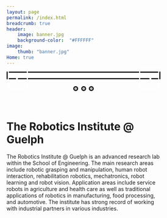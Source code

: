 ```yaml
---
layout: page
permalink: /index.html
breadcrumb: true
header:
    image: banner.jpg
    background-color:  "#FFFFFF"
image:
    thumb: "banner.jpg"
Home: true
---
```


<style>
* {box-sizing:border-box}
.mySlides {display:none}

/* Slideshow container */
.slideshow-container {
  border-style: solid;
  max-width: 1000px;
  position: relative;
  margin: auto;
}

/* Next & previous buttons */
.prev, .next {
  border-style: solid;
  cursor: pointer;
  position: absolute;
  top: 50%;
  width: auto;
  padding: 16px;
  margin-top: -22px;
  color: white;
  font-weight: bold;
  font-size: 18px;
  transition: 0.6s ease;
  border-radius: 0 3px 3px 0;
}

/* Position the "next button" to the right */
.next {
  border-style: solid;
  right: 0;
  border-radius: 3px 0 0 3px;
}

/* On hover, add a black background color with a little bit see-through */
.prev:hover, .next:hover {
  border-style: solid;
  background-color: rgba(0,0,0,0.8);
}

/* The dots/bullets/indicators */
.dot {
  border-style: solid;
  cursor:pointer;
  height: 13px;
  width: 13px;
  margin: 0 2px;
  background-color: #bbb;
  border-radius: 50%;
  display: inline-block;
  transition: background-color 0.6s ease;
}

.active, .dot:hover {
  border-style: solid;
  background-color: #717171;
}

/* Fading animation */
.fade {
  -webkit-animation-name: fade;
  -webkit-animation-duration: 1.5s;
  animation-name: fade;
  animation-duration: 1.5s;
}

@-webkit-keyframes fade {
  from {opacity: .4} 
  to {opacity: 1}
}

@keyframes fade {
  from {opacity: .4} 
  to {opacity: 1}
}

/* On smaller screens, decrease text size */
@media only screen and (max-width: 300px) {
  .prev, .next,.text {font-size: 11px}
}
</style>
<body>

<div class="slideshow-container">

<div class="mySlides fade">
  <img src="{{site.baseurl}}/images/index-1.jpg" style="width:100%">
</div>

<div class="mySlides fade">
  <img src="{{site.baseurl}}/images/index-2.jpg" style="width:100%">
</div>

<div class="mySlides fade">
  <img src="{{site.baseurl}}/images/index-3.jpg" style="width:100%">
</div>

<a class="prev" onclick="plusSlides(-1)">&#10094;</a>
<a class="next" onclick="plusSlides(1)">&#10095;</a>

</div>
<br>

<div style="text-align:center">
  <span class="dot" onclick="currentSlide(1)"></span> 
  <span class="dot" onclick="currentSlide(2)"></span> 
  <span class="dot" onclick="currentSlide(3)"></span> 
</div>

<script>
var slideIndex = 1;
showSlides(slideIndex);

function plusSlides(n) {
  showSlides(slideIndex += n);
}

function currentSlide(n) {
  showSlides(slideIndex = n);
}

function showSlides(n) {
  var i;
  var slides = document.getElementsByClassName("mySlides");
  var dots = document.getElementsByClassName("dot");
  if (n > slides.length) {slideIndex = 1}
  if (n < 1) {slideIndex = slides.length}
  for (i = 0; i < slides.length; i++) {
      slides[i].style.display = "none";
  }
  for (i = 0; i < dots.length; i++) {
      dots[i].className = dots[i].className.replace(" active", "");
  }
  slides[slideIndex-1].style.display = "block";
  dots[slideIndex-1].className += " active";
}
</script>

  <h1><br>The Robotics Institute @ Guelph</h1>

  <p>The Robotics Institute @ Guelph is an advanced research lab within the School of Engineering. The main research areas include robotic grasping and manipulation, human robot interaction, rehabilitation robotics, mechatronics, robot learning and robot vision.  Application areas include service robots in agriculture and health care as well as traditional applications of robotics in manufacturing, food processing, and automotive. The institute has strong record of working with industrial partners in various industries.</p>
